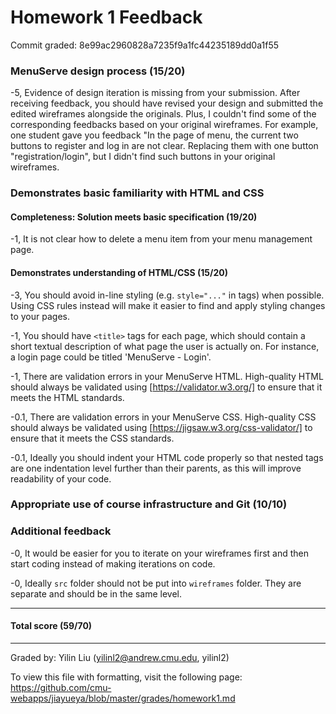 # Homework 1 Feedback

Commit graded: 8e99ac2960828a7235f9a1fc44235189dd0a1f55

### MenuServe design process (15/20)

-5, Evidence of design iteration is missing from your submission. After receiving feedback, you should have revised your design and submitted the edited wireframes alongside the originals. Plus, I couldn't find some of the corresponding feedbacks based on your original wireframes. For example, one student gave you feedback "In the page of menu, the current two buttons to register and log in are not clear. Replacing them with one button "registration/login", but I didn't find such buttons in your original wireframes.

### Demonstrates basic familiarity with HTML and CSS
#### Completeness: Solution meets basic specification (19/20)

-1, It is not clear how to delete a menu item from your menu management page.

#### Demonstrates understanding of HTML/CSS (15/20)

-3, You should avoid in-line styling (e.g. `style="..."` in tags) when possible. Using CSS rules instead will make it easier to find and apply styling changes to your pages.

-1, You should have `<title>` tags for each page, which should contain a short textual description of what page the user is actually on. For instance, a login page could be titled 'MenuServe - Login'.

-1, There are validation errors in your MenuServe HTML. High-quality HTML should always be validated using [https://validator.w3.org/] to ensure that it meets the HTML standards.

-0.1, There are validation errors in your MenuServe CSS. High-quality CSS should always be validated using [https://jigsaw.w3.org/css-validator/] to ensure that it meets the CSS standards.

-0.1, Ideally you should indent your HTML code properly so that nested tags are one indentation level further than their parents, as this will improve readability of your code.

### Appropriate use of course infrastructure and Git (10/10)
### Additional feedback

-0, It would be easier for you to iterate on your wireframes first and then start coding instead of making iterations on code.

-0, Ideally `src` folder should not be put into `wireframes` folder. They are separate and should be in the same level.

---
#### Total score (59/70)
---
Graded by: Yilin Liu (yilinl2@andrew.cmu.edu, yilinl2)

To view this file with formatting, visit the following page: https://github.com/cmu-webapps/jiayueya/blob/master/grades/homework1.md